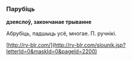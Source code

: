 ### Парубіць
**дзеяслоў, закончанае трыванне**

Абрубіць, падшыць усё, многае. П. ручнікі.

<a rel="author">[http://rv-blr.com/](http://rv-blr.com/slounik.jsp?letterId=0&maskId=0&pageId=2200)</a>
